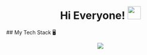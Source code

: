 <h1 align="center">
  Hi Everyone! <img src="https://media.giphy.com/media/hvRJCLFzcasrR4ia7z/giphy.gif" width="35">
</h1>
##  My Tech Stack 🖥️
<p align="center">
  <a href="https://skillicons.dev">
    <img src="https://skillicons.dev/icons?i=js,ts,py,git,mysql,express,laravel,django,react,docker" />
  </a>
</p>
<!--
**DanielArmas22/DanielArmas22** is a ✨ _special_ ✨ repository because its `README.md` (this file) appears on your GitHub profile.

Here are some ideas to get you started:

- 🔭 I’m currently working on ...
- 🌱 I’m currently learning ...
- 👯 I’m looking to collaborate on ...
- 🤔 I’m looking for help with ...
- 💬 Ask me about ...
- 📫 How to reach me: ...
- 😄 Pronouns: ...
- ⚡ Fun fact: ...
-->
